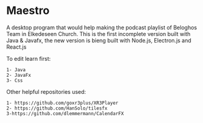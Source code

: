 # Maestro
A desktop program that would help making the podcast playlist of Beloghos Team in Elkedeseen Church. This is the first incomplete version built with Java & Javafx, the new version is bieng built with Node.js, Electron.js and React.js

To edit learn first:

    1- Java
    2- JavaFx
    3- Css

Other helpful repositories used:

    1- https://github.com/goxr3plus/XR3Player
    2- https://github.com/HanSolo/tilesfx
    3-https://github.com/dlemmermann/CalendarFX
